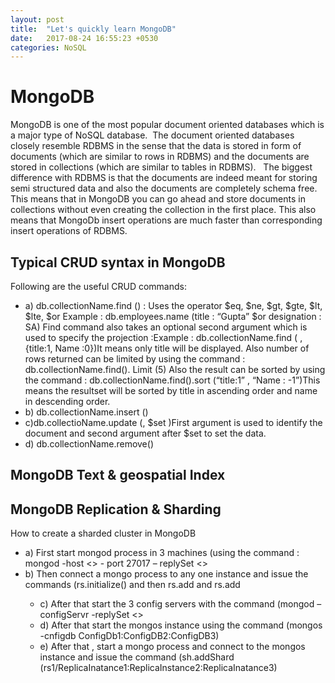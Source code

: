 ```yaml
---
layout: post
title:  "Let's quickly learn MongoDB"
date:   2017-08-24 16:55:23 +0530
categories: NoSQL
---
```


# MongoDB

MongoDB
is one of the most popular document oriented databases which is a major type of
NoSQL database.  The document oriented databases closely resemble RDBMS in the sense
that the data is stored in form of documents (which are similar to rows in RDBMS) and the 
documents are stored in collections (which are similar to tables in RDBMS).  
The biggest difference with RDBMS is that the documents are indeed meant for storing semi 
structured data and also the documents are completely schema free. This means that in MongoDB
you can go ahead and store documents in collections without even creating the collection
in the first place. This also means that MongoDb insert operations are much
faster than corresponding insert operations of RDBMS.



## Typical CRUD syntax in MongoDB

Following are the useful CRUD commands: 
* a) db.collectionName.find () : Uses the operator $eq, $ne, $gt, $gte, $lt, $lte, $or
Example : db.employees.name (title : “Gupta” $or designation : SA)
Find command also takes an optional second argument which is used to specify the projection :Example : db.collectionName.find ( , {title:1, Name :0})It means only title will be displayed.
Also number of rows returned can be limited by using the command : db.collectionName.find(). Limit (5)
Also the result can be sorted by using the command : db.collectionName.find().sort (“title:1” , “Name : -1”)This means the resultset will be sorted by title in ascending order and name in descending order.
* b) db.collectionName.insert ()
* c)db.collectioName.update (, $set )First argument is used to identify the document and second argument after $set to set the data.
* d) db.collectionName.remove()


## MongoDB Text & geospatial Index

## MongoDB Replication & Sharding

How to create a sharded cluster in MongoDB
* a) First start mongod process in 3 machines (using the command : mongod -host <> - port 27017 – replySet <> 
* b) Then connect a mongo process to any one instance and issue the commands (rs.initialize() and 
  then rs.add <Second Server> and rs.add <Third Server>
  * c) After that start the 3 config servers with the command (mongod – configServr -replySet <>
  * d) After that start the mongos instance using the command (mongos -cnfigdb ConfigDb1:ConfigDB2:ConfigDB3)
  * e) After that , start a mongo process and connect to the mongos instance and issue the command 
    (sh.addShard  (rs1/ReplicaInatance1:ReplicaInstance2:ReplicaInatance3)
